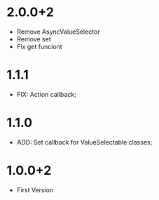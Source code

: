 # 2.0.0+2

- Remove AsyncValueSelector
- Remove set
- Fix get funciont

# 1.1.1

- FIX: Action callback;

# 1.1.0

- ADD: Set callback for ValueSelectable classes;

# 1.0.0+2

- First Version
